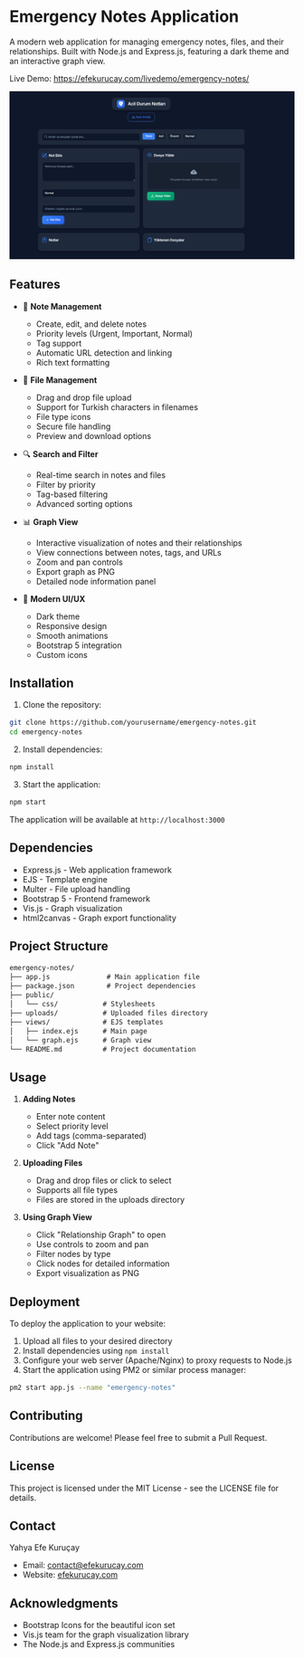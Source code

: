 # Emergency Notes Application

A modern web application for managing emergency notes, files, and their relationships. Built with Node.js and Express.js, featuring a dark theme and an interactive graph view.

Live Demo: https://efekurucay.com/livedemo/emergency-notes/

![Emergency Notes App](ss.png)

## Features

- 📝 **Note Management**
  - Create, edit, and delete notes
  - Priority levels (Urgent, Important, Normal)
  - Tag support
  - Automatic URL detection and linking
  - Rich text formatting

- 📁 **File Management**
  - Drag and drop file upload
  - Support for Turkish characters in filenames
  - File type icons
  - Secure file handling
  - Preview and download options

- 🔍 **Search and Filter**
  - Real-time search in notes and files
  - Filter by priority
  - Tag-based filtering
  - Advanced sorting options

- 📊 **Graph View**
  - Interactive visualization of notes and their relationships
  - View connections between notes, tags, and URLs
  - Zoom and pan controls
  - Export graph as PNG
  - Detailed node information panel

- 🎨 **Modern UI/UX**
  - Dark theme
  - Responsive design
  - Smooth animations
  - Bootstrap 5 integration
  - Custom icons

## Installation

1. Clone the repository:
```bash
git clone https://github.com/yourusername/emergency-notes.git
cd emergency-notes
```

2. Install dependencies:
```bash
npm install
```

3. Start the application:
```bash
npm start
```

The application will be available at `http://localhost:3000`

## Dependencies

- Express.js - Web application framework
- EJS - Template engine
- Multer - File upload handling
- Bootstrap 5 - Frontend framework
- Vis.js - Graph visualization
- html2canvas - Graph export functionality

## Project Structure

```
emergency-notes/
├── app.js              # Main application file
├── package.json        # Project dependencies
├── public/            
│   └── css/           # Stylesheets
├── uploads/           # Uploaded files directory
├── views/             # EJS templates
│   ├── index.ejs      # Main page
│   └── graph.ejs      # Graph view
└── README.md          # Project documentation
```

## Usage

1. **Adding Notes**
   - Enter note content
   - Select priority level
   - Add tags (comma-separated)
   - Click "Add Note"

2. **Uploading Files**
   - Drag and drop files or click to select
   - Supports all file types
   - Files are stored in the uploads directory

3. **Using Graph View**
   - Click "Relationship Graph" to open
   - Use controls to zoom and pan
   - Filter nodes by type
   - Click nodes for detailed information
   - Export visualization as PNG

## Deployment

To deploy the application to your website:

1. Upload all files to your desired directory
2. Install dependencies using `npm install`
3. Configure your web server (Apache/Nginx) to proxy requests to Node.js
4. Start the application using PM2 or similar process manager:
```bash
pm2 start app.js --name "emergency-notes"
```

## Contributing

Contributions are welcome! Please feel free to submit a Pull Request.

## License

This project is licensed under the MIT License - see the LICENSE file for details.

## Contact

Yahya Efe Kuruçay
- Email: contact@efekurucay.com
- Website: [efekurucay.com](https://efekurucay.com)

## Acknowledgments

- Bootstrap Icons for the beautiful icon set
- Vis.js team for the graph visualization library
- The Node.js and Express.js communities 
